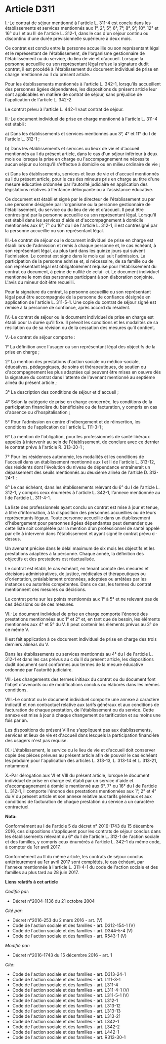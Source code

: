 # Article D311

I.-Le contrat de séjour mentionné à l'article L. 311-4 est conclu dans les établissements et services mentionnés aux 1°, 2°,
5°, 6°, 7°, 8°, 9°, 10°, 12° et 16° du I et au III de l'article L. 312-1, dans le cas d'un séjour continu ou discontinu d'une
durée prévisionnelle supérieure à deux mois. 

Ce contrat est conclu entre la personne accueillie ou son représentant légal et le représentant de l'établissement, de
l'organisme gestionnaire de l'établissement ou du service, du lieu de vie et d'accueil. Lorsque la personne accueillie ou son
représentant légal refuse la signature dudit contrat, il est procédé à l'établissement du document individuel de prise en
charge mentionné au II du présent article. 

Pour les établissements mentionnés à l'article L. 342-1, lorsqu'ils accueillent des personnes âgées dépendantes, les
dispositions du présent article leur sont applicables en matière de contrat de séjour, sans préjudice de l'application de
l'article L. 342-2. 

Le contrat prévu à l'article L. 442-1 vaut contrat de séjour. 

II.-Le document individuel de prise en charge mentionné à l'article L. 311-4 est établi : 

a) Dans les établissements et services mentionnés aux 3°, 4° et 11° du I de l'article L. 312-1 ; 

b) Dans les établissements et services ou lieux de vie et d'accueil mentionnés au I du présent article, dans le cas d'un
séjour inférieur à deux mois ou lorsque la prise en charge ou l'accompagnement ne nécessite aucun séjour ou lorsqu'il
s'effectue à domicile ou en milieu ordinaire de vie ; 

c) Dans les établissements, services et lieux de vie et d'accueil mentionnés au I du présent article, pour le cas des mineurs
pris en charge au titre d'une mesure éducative ordonnée par l'autorité judiciaire en application des législations relatives à
l'enfance délinquante ou à l'assistance éducative. 

Ce document est établi et signé par le directeur de l'établissement ou par une personne désignée par l'organisme ou la
personne gestionnaire de l'établissement, du service ou du lieu de vie et d'accueil. Il peut être contresigné par la personne
accueillie ou son représentant légal. Lorsqu'il est établi dans les services d'aide et d'accompagnement à domicile mentionnés
aux 6°, 7° ou 16° du I de l'article L. 312-1, il est contresigné par la personne accueillie ou son représentant légal. 

III.-Le contrat de séjour ou le document individuel de prise en charge est établi lors de l'admission et remis à chaque
personne et, le cas échéant, à son représentant légal, au plus tard dans les quinze jours qui suivent l'admission. Le contrat
est signé dans le mois qui suit l'admission. La participation de la personne admise et, si nécessaire, de sa famille ou de
son représentant légal est obligatoirement requise pour l'établissement du contrat ou document, à peine de nullité de celui-
ci. Le document individuel mentionne le nom des personnes participant à son élaboration conjointe. L'avis du mineur doit être
recueilli. 

Pour la signature du contrat, la personne accueillie ou son représentant légal peut être accompagnée de la personne de
confiance désignée en application de l'article L. 311-5-1. Une copie du contrat de séjour signé est remise à la personne de
confiance, après accord du résident. 

IV.-Le contrat de séjour ou le document individuel de prise en charge est établi pour la durée qu'il fixe. Il prévoit les
conditions et les modalités de sa résiliation ou de sa révision ou de la cessation des mesures qu'il contient. 

V.-Le contrat de séjour comporte : 

1° La définition avec l'usager ou son représentant légal des objectifs de la prise en charge ; 

2° La mention des prestations d'action sociale ou médico-sociale, éducatives, pédagogiques, de soins et thérapeutiques, de
soutien ou d'accompagnement les plus adaptées qui peuvent être mises en oeuvre dès la signature du contrat dans l'attente de
l'avenant mentionné au septième alinéa du présent article ; 

3° La description des conditions de séjour et d'accueil ; 

4° Selon la catégorie de prise en charge concernée, les conditions de la participation financière du bénéficiaire ou de
facturation, y compris en cas d'absence ou d'hospitalisation ; 

5° Pour l'admission en centre d'hébergement et de réinsertion, les conditions de l'application de l'article L. 111-3-1 ; 

6° La mention de l'obligation, pour les professionnels de santé libéraux appelés à intervenir au sein de l'établissement, de
conclure avec ce dernier le contrat prévu à l'article R. 313-30-1 ; 

7° Pour les résidences autonomie, les modalités et les conditions de l'accueil dans un établissement mentionné aux I et II de
l'article L. 313-12, des résidents dont l'évolution du niveau de dépendance entraînerait un dépassement des seuils mentionnés
au deuxième alinéa de l'article D. 313-24-1 ; 

8° Le cas échéant, dans les établissements relevant du 6° du I de l'article L. 312-1, y compris ceux énumérés à l'article L.
342-1, l'annexe mentionnée au I de l'article L. 311-4-1. 

La liste des professionnels ayant conclu un contrat est mise à jour et tenue, à titre d'information, à la disposition des
personnes accueillies ou de leurs représentants légaux. Toute personne accueillie dans un établissement d'hébergement pour
personnes âgées dépendantes peut demander que cette liste soit complétée par la mention d'un professionnel de santé appelé
par elle à intervenir dans l'établissement et ayant signé le contrat prévu ci-dessus. 

Un avenant précise dans le délai maximum de six mois les objectifs et les prestations adaptées à la personne. Chaque année,
la définition des objectifs et des prestations est réactualisée. 

Le contrat est établi, le cas échéant, en tenant compte des mesures et décisions administratives, de justice, médicales et
thérapeutiques ou d'orientation, préalablement ordonnées, adoptées ou arrêtées par les instances ou autorités compétentes.
Dans ce cas, les termes du contrat mentionnent ces mesures ou décisions. 

Le contrat porte sur les points mentionnés aux 1° à 5° et ne relevant pas de ces décisions ou de ces mesures. 

VI.-Le document individuel de prise en charge comporte l'énoncé des prestations mentionnées aux 1° et 2° et, en tant que de
besoin, les éléments mentionnés aux 4° et 5° du V. Il peut contenir les éléments prévus au 3° de ce même V. 

Il est fait application à ce document individuel de prise en charge des trois derniers alinéas du V. 

Dans les établissements ou services mentionnés au 4° du I de l'article L. 312-1 et dans les cas prévus au c du II du présent
article, les dispositions dudit document sont conformes aux termes de la mesure éducative ordonnée par l'autorité
judiciaire. 

VII.-Les changements des termes initiaux du contrat ou du document font l'objet d'avenants ou de modifications conclus ou
élaborés dans les mêmes conditions. 

VIII.-Le contrat ou le document individuel comporte une annexe à caractère indicatif et non contractuel relative aux tarifs
généraux et aux conditions de facturation de chaque prestation, de l'établissement ou du service. Cette annexe est mise à
jour à chaque changement de tarification et au moins une fois par an. 

Les dispositions du présent VIII ne s'appliquent pas aux établissements, services et lieux de vie et d'accueil dans lesquels
la participation financière des usagers n'est pas requise. 

IX.-L'établissement, le service ou le lieu de vie et d'accueil doit conserver copie des pièces prévues au présent article
afin de pouvoir le cas échéant les produire pour l'application des articles L. 313-13, L. 313-14 et L. 313-21, notamment. 

X.-Par dérogation aux VI et VIII du présent article, lorsque le document individuel de prise en charge est établi par un
service d'aide et d'accompagnement à domicile mentionné aux 6°, 7° ou 16° du I de l'article L. 312-1, il comporte l'énoncé
des prestations mentionnées aux 1°, 2° et 4° du V du présent article et son annexe relative aux tarifs généraux et aux
conditions de facturation de chaque prestation du service a un caractère contractuel.

**Nota:**

Conformément au I de l'article 5 du décret n° 2016-1743 du 15 décembre 2016, ces dispositions s'appliquent pour les contrats
de séjour conclus dans les établissements relevant du 6° du I de l'article L. 312-1 de l'action sociale et des familles, y
compris ceux énumérés à l'article L. 342-1 du même code, à compter du 1er avril 2017.

Conformément au II du même article, les contrats de séjour conclus antérieurement au 1er avril 2017 sont complétés, le cas
échéant, par l'annexe mentionnée à l'article L. 311-4-1 du code de l'action sociale et des familles au plus tard au 28 juin
2017.

**Liens relatifs à cet article**

_Codifié par_:

  - Décret n°2004-1136 du 21 octobre 2004

_Cité par_:

  - Décret n°2016-253 du 2 mars 2016 - art. (V)
  - Code de l'action sociale et des familles - art. D312-154-1 (V)
  - Code de l'action sociale et des familles - art. D344-5-4 (V)
  - Code de l'action sociale et des familles - art. R543-1 (V)

_Modifié par_:

  - Décret n°2016-1743 du 15 décembre 2016 - art. 1

_Cite_:

  - Code de l'action sociale et des familles - art. D313-24-1
  - Code de l'action sociale et des familles - art. L111-3-1
  - Code de l'action sociale et des familles - art. L311-4
  - Code de l'action sociale et des familles - art. L311-4-1 (V)
  - Code de l'action sociale et des familles - art. L311-5-1 (V)
  - Code de l'action sociale et des familles - art. L312-1
  - Code de l'action sociale et des familles - art. L313-12
  - Code de l'action sociale et des familles - art. L313-13
  - Code de l'action sociale et des familles - art. L313-21
  - Code de l'action sociale et des familles - art. L342-1
  - Code de l'action sociale et des familles - art. L342-2
  - Code de l'action sociale et des familles - art. L442-1
  - Code de l'action sociale et des familles - art. R313-30-1
